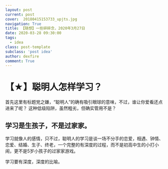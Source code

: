 ```yaml
---
layout: post
current: post
cover:  20180415153733_upjts.jpg
navigation: True
title: 【随想】一些碎碎念，2020年3月27日
date: 2020-03-28 09:30:00
tags:
  - idea 
class: post-template
subclass: 'post idea'
author: dexfire
comment: True
---
```


# 【★】聪明人怎样学习？

首先这里有标题党之嫌，“聪明人”的确有吸引眼球的意味，不过，谁让你爱看还点进来了呢？
这种低级陷阱，虽然粗劣，但确实管用不是？

## 学习是生孩子，不是过家家。

学习就像人的感情，只不过，聪明人的学习是谈一场不分手的恋爱，相遇、钟情、恋爱、结婚、生子、终老，一个完整的有深度的过程，而不是初高中生的小打小闹，更不是5岁小孩子的过家家游戏。

学习要有深度，深度的比喻。
